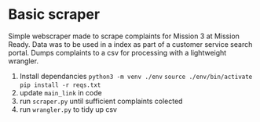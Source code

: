 # Basic scraper
Simple webscraper made to scrape complaints for Mission 3 at Mission Ready. Data was to be used in a index as part of a customer service search portal. Dumps complaints to a csv for processing with a lightweight wrangler.

1. Install dependancies
`python3 -m venv ./env`
`source ./env/bin/activate`
`pip install -r reqs.txt`
2. update `main_link` in code
3. run `scraper.py` until sufficient complaints colected
4. run `wrangler.py` to tidy up csv
